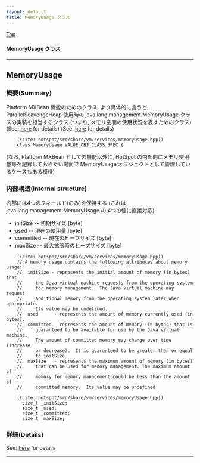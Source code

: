 ```yaml
---
layout: default
title: MemoryUsage クラス 
---
```

[Top](../index.html)

#### MemoryUsage クラス 



---
## <a name="nogA-ocIhF" id="nogA-ocIhF">MemoryUsage</a>

### 概要(Summary)
Platform MXBean 機能のためのクラス.
より具体的に言うと, ParallelScavengeHeap 使用時の java.lang.management.MemoryUsage クラスの実装を担当するクラス
(つまり, メモリ空間の使用状況を表すためのクラス).
(See: [here](no2114twV.html) for details)
(See: [here](no211477i.html) for details)


```
    ((cite: hotspot/src/share/vm/services/memoryUsage.hpp))
    class MemoryUsage VALUE_OBJ_CLASS_SPEC {
```

(なお, Platform MXBean としての機能以外に,
 HotSpot の内部的にメモリ使用量等を記録しておきたい場面で
 MemoryUsage オブジェクトとして管理しているケースもある模様)

### 内部構造(Internal structure)
内部には4つのフィールド(のみ)を保持する
(これは java.lang.management.MemoryUsage の 4つの値に直接対応).

  * initSize  -- 初期サイズ [byte]
  * used      -- 現在の使用量 [byte]
  * committed -- 現在のヒープサイズ [byte]
  * maxSize   -- 最大拡張時のヒープサイズ [byte]

```
    ((cite: hotspot/src/share/vm/services/memoryUsage.hpp))
    // A memory usage contains the following attributes about memory usage:
    //  initSize - represents the initial amount of memory (in bytes) that
    //     the Java virtual machine requests from the operating system
    //     for memory management.  The Java virtual machine may request
    //     additional memory from the operating system later when appropriate.
    //     Its value may be undefined.
    //  used      - represents the amount of memory currently used (in bytes).
    //  committed - represents the amount of memory (in bytes) that is
    //     guaranteed to be available for use by the Java virtual machine.
    //     The amount of committed memory may change over time (increase
    //     or decrease).  It is guaranteed to be greater than or equal
    //     to initSize.
    //  maxSize   - represents the maximum amount of memory (in bytes)
    //     that can be used for memory management. The maximum amount of
    //     memory for memory management could be less than the amount of
    //     committed memory.  Its value may be undefined.
```


```
    ((cite: hotspot/src/share/vm/services/memoryUsage.hpp))
      size_t _initSize;
      size_t _used;
      size_t _committed;
      size_t _maxSize;
```




### 詳細(Details)
See: [here](../doxygen/classMemoryUsage.html) for details

---

